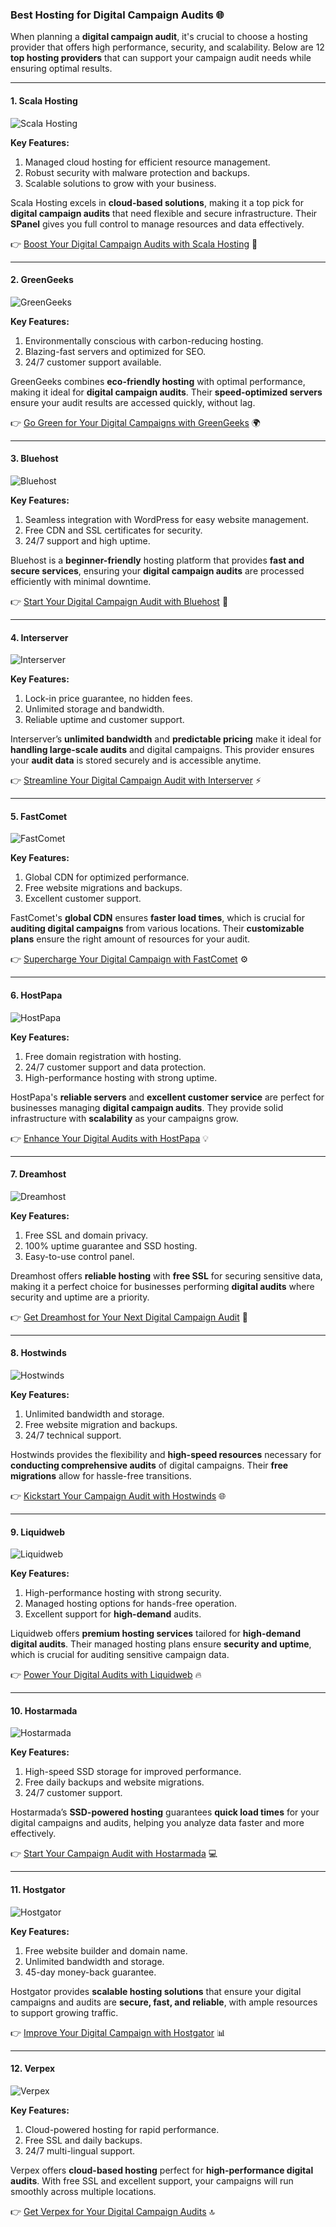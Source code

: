 ### Best Hosting for Digital Campaign Audits 🌐

When planning a **digital campaign audit**, it's crucial to choose a hosting provider that offers high performance, security, and scalability. Below are 12 **top hosting providers** that can support your campaign audit needs while ensuring optimal results.

---

#### 1. Scala Hosting
![Scala Hosting](https://i.imgur.com/uJ5JIK3.png "Scala Web Hosting")

**Key Features:**
1. Managed cloud hosting for efficient resource management.
2. Robust security with malware protection and backups.
3. Scalable solutions to grow with your business.

Scala Hosting excels in **cloud-based solutions**, making it a top pick for **digital campaign audits** that need flexible and secure infrastructure. Their **SPanel** gives you full control to manage resources and data effectively.

👉 [Boost Your Digital Campaign Audits with Scala Hosting](https://snipitx.com/scala-jy) 🌟

---

#### 2. GreenGeeks
![GreenGeeks](https://i.imgur.com/eEwuntu.jpg "GreenGeeks Hosting")

**Key Features:**
1. Environmentally conscious with carbon-reducing hosting.
2. Blazing-fast servers and optimized for SEO.
3. 24/7 customer support available.

GreenGeeks combines **eco-friendly hosting** with optimal performance, making it ideal for **digital campaign audits**. Their **speed-optimized servers** ensure your audit results are accessed quickly, without lag.

👉 [Go Green for Your Digital Campaigns with GreenGeeks](https://snipitx.com/greengeeks-jy) 🌍

---

#### 3. Bluehost
![Bluehost](https://i.imgur.com/PasFF9E.jpeg "Bluehost Hosting")

**Key Features:**
1. Seamless integration with WordPress for easy website management.
2. Free CDN and SSL certificates for security.
3. 24/7 support and high uptime.

Bluehost is a **beginner-friendly** hosting platform that provides **fast and secure services**, ensuring your **digital campaign audits** are processed efficiently with minimal downtime.

👉 [Start Your Digital Campaign Audit with Bluehost](https://snipitx.com/bluehost-jy) 🚀

---

#### 4. Interserver
![Interserver](https://i.imgur.com/OM5dOEW.jpeg "Interserver Hosting")

**Key Features:**
1. Lock-in price guarantee, no hidden fees.
2. Unlimited storage and bandwidth.
3. Reliable uptime and customer support.

Interserver’s **unlimited bandwidth** and **predictable pricing** make it ideal for **handling large-scale audits** and digital campaigns. This provider ensures your **audit data** is stored securely and is accessible anytime.

👉 [Streamline Your Digital Campaign Audit with Interserver](https://snipitx.com/interserver-jy) ⚡

---

#### 5. FastComet
![FastComet](https://i.imgur.com/7qgXuWp.png "FastComet Hosting")

**Key Features:**
1. Global CDN for optimized performance.
2. Free website migrations and backups.
3. Excellent customer support.

FastComet's **global CDN** ensures **faster load times**, which is crucial for **auditing digital campaigns** from various locations. Their **customizable plans** ensure the right amount of resources for your audit.

👉 [Supercharge Your Digital Campaign with FastComet](https://snipitx.com/fastcomet-jy) ⚙️

---

#### 6. HostPapa
![HostPapa](https://i.imgur.com/ouDTkvl.jpeg "HostPapa Hosting")

**Key Features:**
1. Free domain registration with hosting.
2. 24/7 customer support and data protection.
3. High-performance hosting with strong uptime.

HostPapa's **reliable servers** and **excellent customer service** are perfect for businesses managing **digital campaign audits**. They provide solid infrastructure with **scalability** as your campaigns grow.

👉 [Enhance Your Digital Audits with HostPapa](https://snipitx.com/hostpapa-jy) 💡

---

#### 7. Dreamhost
![Dreamhost](https://i.imgur.com/rXIg8ip.jpeg "Dreamhost Hosting")

**Key Features:**
1. Free SSL and domain privacy.
2. 100% uptime guarantee and SSD hosting.
3. Easy-to-use control panel.

Dreamhost offers **reliable hosting** with **free SSL** for securing sensitive data, making it a perfect choice for businesses performing **digital audits** where security and uptime are a priority.

👉 [Get Dreamhost for Your Next Digital Campaign Audit](https://snipitx.com/dreamhost-jy) 🔐

---

#### 8. Hostwinds
![Hostwinds](https://i.imgur.com/53aSNXx.jpeg "Hostwinds Hosting")

**Key Features:**
1. Unlimited bandwidth and storage.
2. Free website migration and backups.
3. 24/7 technical support.

Hostwinds provides the flexibility and **high-speed resources** necessary for **conducting comprehensive audits** of digital campaigns. Their **free migrations** allow for hassle-free transitions.

👉 [Kickstart Your Campaign Audit with Hostwinds](https://snipitx.com/hostwinds-jy) 🌐

---

#### 9. Liquidweb
![Liquidweb](https://i.imgur.com/4IvT9SC.jpeg "Liquidweb Hosting")

**Key Features:**
1. High-performance hosting with strong security.
2. Managed hosting options for hands-free operation.
3. Excellent support for **high-demand** audits.

Liquidweb offers **premium hosting services** tailored for **high-demand digital audits**. Their managed hosting plans ensure **security and uptime**, which is crucial for auditing sensitive campaign data.

👉 [Power Your Digital Audits with Liquidweb](https://snipitx.com/liquidweb-jy) 🔥

---

#### 10. Hostarmada
![Hostarmada](https://i.imgur.com/KFbdf3o.jpeg "Hostarmada Hosting")

**Key Features:**
1. High-speed SSD storage for improved performance.
2. Free daily backups and website migrations.
3. 24/7 customer support.

Hostarmada’s **SSD-powered hosting** guarantees **quick load times** for your digital campaigns and audits, helping you analyze data faster and more effectively.

👉 [Start Your Campaign Audit with Hostarmada](https://snipitx.com/hostarmada-jy) 💻

---

#### 11. Hostgator
![Hostgator](https://i.imgur.com/BcVkH57.jpeg "Hostgator Hosting")

**Key Features:**
1. Free website builder and domain name.
2. Unlimited bandwidth and storage.
3. 45-day money-back guarantee.

Hostgator provides **scalable hosting solutions** that ensure your digital campaigns and audits are **secure, fast, and reliable**, with ample resources to support growing traffic.

👉 [Improve Your Digital Campaign with Hostgator](https://snipitx.com/hostgator-jy) 📊

---

#### 12. Verpex
![Verpex](https://i.imgur.com/6x5LhiS.jpeg "Verpex Hosting")

**Key Features:**
1. Cloud-powered hosting for rapid performance.
2. Free SSL and daily backups.
3. 24/7 multi-lingual support.

Verpex offers **cloud-based hosting** perfect for **high-performance digital audits**. With free SSL and excellent support, your campaigns will run smoothly across multiple locations.

👉 [Get Verpex for Your Digital Campaign Audits](https://snipitx.com/verpex-jy) 🔝


